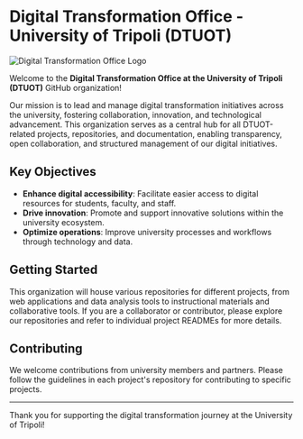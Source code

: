 # Digital Transformation Office - University of Tripoli (DTUOT)

![Digital Transformation Office Logo](https://scontent.ftip3-2.fna.fbcdn.net/v/t39.30808-6/302337801_173127745278152_6824644485514400159_n.jpg?_nc_cat=101&ccb=1-7&_nc_sid=6ee11a&_nc_eui2=AeHo6KjTockkJ506TFBQWtIeqqiQjq_5U9CqqJCOr_lT0BIE9S-O3hJNZ4jEr1HfXHsqFzQGuRAmf1gAqJini_Er&_nc_ohc=tDj8QI5e5xsQ7kNvgE0Y5Zf&_nc_zt=23&_nc_ht=scontent.ftip3-2.fna&_nc_gid=AnlRUPv__U9vPIS3HfPuO3g&oh=00_AYCY4N30fhBgggZjm8qH8HMvLuJ-z7gR8LS3l_sgqicJEQ&oe=6738D3E0)

Welcome to the **Digital Transformation Office at the University of Tripoli (DTUOT)** GitHub organization!

Our mission is to lead and manage digital transformation initiatives across the university, fostering collaboration, innovation, and technological advancement. This organization serves as a central hub for all DTUOT-related projects, repositories, and documentation, enabling transparency, open collaboration, and structured management of our digital initiatives.

## Key Objectives
- **Enhance digital accessibility**: Facilitate easier access to digital resources for students, faculty, and staff.
- **Drive innovation**: Promote and support innovative solutions within the university ecosystem.
- **Optimize operations**: Improve university processes and workflows through technology and data.

## Getting Started
This organization will house various repositories for different projects, from web applications and data analysis tools to instructional materials and collaborative tools. If you are a collaborator or contributor, please explore our repositories and refer to individual project READMEs for more details.

## Contributing
We welcome contributions from university members and partners. Please follow the guidelines in each project's repository for contributing to specific projects. 

---

Thank you for supporting the digital transformation journey at the University of Tripoli!
